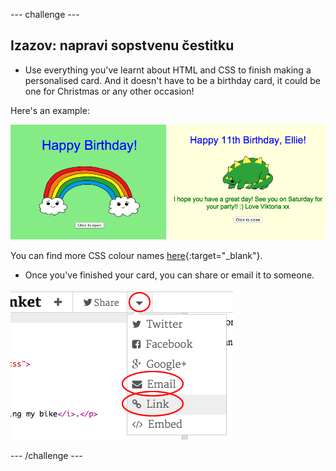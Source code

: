 \--- challenge \---

## Izazov: napravi sopstvenu čestitku

+ Use everything you've learnt about HTML and CSS to finish making a personalised card. And it doesn't have to be a birthday card, it could be one for Christmas or any other occasion!

Here's an example:

![screenshot](images/birthday-final.png)

You can find more CSS colour names [here](http://jumpto.cc/colours){:target="_blank"}.

+ Once you've finished your card, you can share or email it to someone.

![screenshot](images/birthday-share.png)

\--- /challenge \---